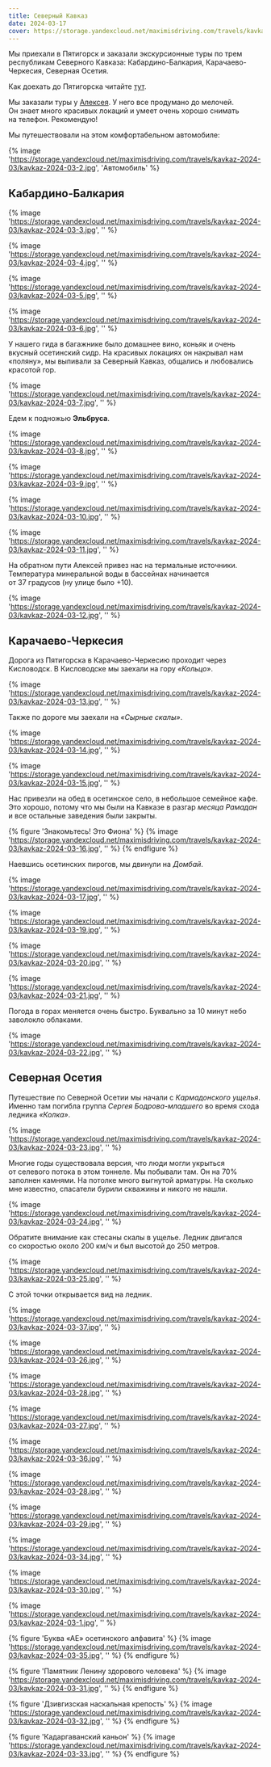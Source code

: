 ```yaml
---
title: Северный Кавказ
date: 2024-03-17
cover: https://storage.yandexcloud.net/maximisdriving.com/travels/kavkaz-2024-03/kavkaz-2024-03-1.jpg
---
```


Мы&nbsp;приехали в&nbsp;Пятигорск и&nbsp;заказали экскурсионные туры по&nbsp;трем республикам Северного Кавказа: Кабардино-Балкария, Карачаево-Черкесия, Северная Осетия.

Как доехать до&nbsp;Пятигорска читайте [тут](/routes/pyatigorsk/).

Мы&nbsp;заказали туры у&nbsp;[Алексея](https://alextouristik.ru). У&nbsp;него все продумано до&nbsp;мелочей. Он&nbsp;знает много красивых локаций и&nbsp;умеет очень хорошо снимать на&nbsp;телефон. Рекомендую!

Мы&nbsp;путешествовали на&nbsp;этом комфортабельном автомобиле:

{% image 'https://storage.yandexcloud.net/maximisdriving.com/travels/kavkaz-2024-03/kavkaz-2024-03-2.jpg', 'Автомобиль' %}

## Кабардино-Балкария

{% image 'https://storage.yandexcloud.net/maximisdriving.com/travels/kavkaz-2024-03/kavkaz-2024-03-3.jpg', '' %}

{% image 'https://storage.yandexcloud.net/maximisdriving.com/travels/kavkaz-2024-03/kavkaz-2024-03-4.jpg', '' %}

{% image 'https://storage.yandexcloud.net/maximisdriving.com/travels/kavkaz-2024-03/kavkaz-2024-03-5.jpg', '' %}

{% image 'https://storage.yandexcloud.net/maximisdriving.com/travels/kavkaz-2024-03/kavkaz-2024-03-6.jpg', '' %}

У&nbsp;нашего гида в&nbsp;багажнике было домашнее вино, коньяк и&nbsp;очень вкусный осетинский сидр. На&nbsp;красивых локациях он&nbsp;накрывал нам &laquo;поляну&raquo;, мы&nbsp;выпивали за&nbsp;Северный Кавказ, общались и&nbsp;любовались красотой гор.

{% image 'https://storage.yandexcloud.net/maximisdriving.com/travels/kavkaz-2024-03/kavkaz-2024-03-7.jpg', '' %}

Едем к&nbsp;подножью **Эльбруса**.

{% image 'https://storage.yandexcloud.net/maximisdriving.com/travels/kavkaz-2024-03/kavkaz-2024-03-8.jpg', '' %}

{% image 'https://storage.yandexcloud.net/maximisdriving.com/travels/kavkaz-2024-03/kavkaz-2024-03-9.jpg', '' %}

{% image 'https://storage.yandexcloud.net/maximisdriving.com/travels/kavkaz-2024-03/kavkaz-2024-03-10.jpg', '' %}

{% image 'https://storage.yandexcloud.net/maximisdriving.com/travels/kavkaz-2024-03/kavkaz-2024-03-11.jpg', '' %}

На&nbsp;обратном пути Алексей привез нас на&nbsp;термальные источники. Температура минеральной воды в&nbsp;бассейнах начинается от&nbsp;37&nbsp;градусов (ну&nbsp;улице было&nbsp;+10).

{% image 'https://storage.yandexcloud.net/maximisdriving.com/travels/kavkaz-2024-03/kavkaz-2024-03-12.jpg', '' %}

## Карачаево-Черкесия

Дорога из&nbsp;Пятигорска в&nbsp;Карачаево-Черкесию проходит через Кисловодск. В&nbsp;Кисловодске мы&nbsp;заехали на&nbsp;гору _&laquo;Кольцо&raquo;_.

{% image 'https://storage.yandexcloud.net/maximisdriving.com/travels/kavkaz-2024-03/kavkaz-2024-03-13.jpg', '' %}

Также по&nbsp;дороге мы&nbsp;заехали на&nbsp;_&laquo;Сырные скалы&raquo;_.

{% image 'https://storage.yandexcloud.net/maximisdriving.com/travels/kavkaz-2024-03/kavkaz-2024-03-14.jpg', '' %}

{% image 'https://storage.yandexcloud.net/maximisdriving.com/travels/kavkaz-2024-03/kavkaz-2024-03-15.jpg', '' %}

Нас привезли на&nbsp;обед в&nbsp;осетинское село, в&nbsp;небольшое семейное кафе. Это хорошо, потому что мы&nbsp;были на&nbsp;Кавказе в&nbsp;разгар _месяца Рамадан_ и&nbsp;все остальные заведения были закрыты.

{% figure 'Знакомьтесь! Это Фиона' %}
{% image 'https://storage.yandexcloud.net/maximisdriving.com/travels/kavkaz-2024-03/kavkaz-2024-03-16.jpg', '' %}
{% endfigure %}

Наевшись осетинских пирогов, мы&nbsp;двинули на&nbsp;_Домбай_.

{% image 'https://storage.yandexcloud.net/maximisdriving.com/travels/kavkaz-2024-03/kavkaz-2024-03-17.jpg', '' %}

{% image 'https://storage.yandexcloud.net/maximisdriving.com/travels/kavkaz-2024-03/kavkaz-2024-03-19.jpg', '' %}

{% image 'https://storage.yandexcloud.net/maximisdriving.com/travels/kavkaz-2024-03/kavkaz-2024-03-20.jpg', '' %}

{% image 'https://storage.yandexcloud.net/maximisdriving.com/travels/kavkaz-2024-03/kavkaz-2024-03-21.jpg', '' %}

Погода в&nbsp;горах меняется очень быстро. Буквально за&nbsp;10&nbsp;минут небо заволокло облаками.

{% image 'https://storage.yandexcloud.net/maximisdriving.com/travels/kavkaz-2024-03/kavkaz-2024-03-22.jpg', '' %}

## Северная Осетия

Путешествие по&nbsp;Северной Осетии мы&nbsp;начали с&nbsp;_Кармадонского ущелья_. Именно там погибла группа _Сергея Бодрова-младшего_ во&nbsp;время схода ледника _&laquo;Колка&raquo;_.

{% image 'https://storage.yandexcloud.net/maximisdriving.com/travels/kavkaz-2024-03/kavkaz-2024-03-23.jpg', '' %}

Многие годы существовала версия, что люди могли укрыться от&nbsp;селевого потока в&nbsp;этом тоннеле. Мы&nbsp;побывали там. Он&nbsp;на&nbsp;70% заполнен камнями. На&nbsp;потолке много выгнутой арматуры. На&nbsp;сколько мне известно, спасатели бурили скважины и&nbsp;никого не&nbsp;нашли.

{% image 'https://storage.yandexcloud.net/maximisdriving.com/travels/kavkaz-2024-03/kavkaz-2024-03-24.jpg', '' %}

Обратите внимание как стесаны скалы в&nbsp;ущелье. Ледник двигался со&nbsp;скоростью около 200&nbsp;км/ч и&nbsp;был высотой до&nbsp;250&nbsp;метров.

{% image 'https://storage.yandexcloud.net/maximisdriving.com/travels/kavkaz-2024-03/kavkaz-2024-03-25.jpg', '' %}

С&nbsp;этой точки открывается вид на&nbsp;ледник.

{% image 'https://storage.yandexcloud.net/maximisdriving.com/travels/kavkaz-2024-03/kavkaz-2024-03-37.jpg', '' %}

{% image 'https://storage.yandexcloud.net/maximisdriving.com/travels/kavkaz-2024-03/kavkaz-2024-03-26.jpg', '' %}

{% image 'https://storage.yandexcloud.net/maximisdriving.com/travels/kavkaz-2024-03/kavkaz-2024-03-28.jpg', '' %}

{% image 'https://storage.yandexcloud.net/maximisdriving.com/travels/kavkaz-2024-03/kavkaz-2024-03-27.jpg', '' %}

{% image 'https://storage.yandexcloud.net/maximisdriving.com/travels/kavkaz-2024-03/kavkaz-2024-03-36.jpg', '' %}

{% image 'https://storage.yandexcloud.net/maximisdriving.com/travels/kavkaz-2024-03/kavkaz-2024-03-28.jpg', '' %}

{% image 'https://storage.yandexcloud.net/maximisdriving.com/travels/kavkaz-2024-03/kavkaz-2024-03-29.jpg', '' %}

{% image 'https://storage.yandexcloud.net/maximisdriving.com/travels/kavkaz-2024-03/kavkaz-2024-03-34.jpg', '' %}

{% image 'https://storage.yandexcloud.net/maximisdriving.com/travels/kavkaz-2024-03/kavkaz-2024-03-30.jpg', '' %}

{% image 'https://storage.yandexcloud.net/maximisdriving.com/travels/kavkaz-2024-03/kavkaz-2024-03-1.jpg', '' %}

{% figure 'Буква &laquo;АЕ&raquo; осетинского алфавита' %}
{% image 'https://storage.yandexcloud.net/maximisdriving.com/travels/kavkaz-2024-03/kavkaz-2024-03-35.jpg', '' %}
{% endfigure %}

{% figure 'Памятник Ленину здорового человека' %}
{% image 'https://storage.yandexcloud.net/maximisdriving.com/travels/kavkaz-2024-03/kavkaz-2024-03-31.jpg', '' %}
{% endfigure %}

{% figure 'Дзивгизская наскальная крепость' %}
{% image 'https://storage.yandexcloud.net/maximisdriving.com/travels/kavkaz-2024-03/kavkaz-2024-03-32.jpg', '' %}
{% endfigure %}

{% figure 'Кадаргаванский каньон' %}
{% image 'https://storage.yandexcloud.net/maximisdriving.com/travels/kavkaz-2024-03/kavkaz-2024-03-33.jpg', '' %}
{% endfigure %}
